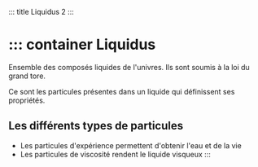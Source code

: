 ::: title Liquidus 2
:::

::: container
Liquidus
========

Ensemble des composés liquides de l'univres. Ils sont soumis à la loi du grand tore. 

Ce sont les particules présentes dans un liquide qui définissent ses propriétés.

Les différents types de particules
---
* Les particules d'expérience permettent  d'obtenir l'eau et de la vie
* Les particules de viscosité rendent le liquide visqueux
:::